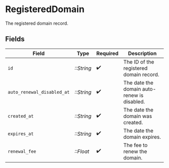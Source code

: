 # RegisteredDomain

The registered domain record.


## Fields

| Field                                       | Type                                        | Required                                    | Description                                 |
| ------------------------------------------- | ------------------------------------------- | ------------------------------------------- | ------------------------------------------- |
| `id`                                        | *::String*                                  | :heavy_check_mark:                          | The ID of the registered domain record.     |
| `auto_renewal_disabled_at`                  | *::String*                                  | :heavy_check_mark:                          | The date the domain auto-renew is disabled. |
| `created_at`                                | *::String*                                  | :heavy_check_mark:                          | The date the domain was created.            |
| `expires_at`                                | *::String*                                  | :heavy_check_mark:                          | The date the domain expires.                |
| `renewal_fee`                               | *::Float*                                   | :heavy_check_mark:                          | The fee to renew the domain.                |